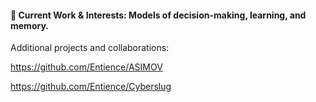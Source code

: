 
#### 🐙 Current Work & Interests: Models of decision-making, learning, and memory.
Additional projects and collaborations:

https://github.com/Entience/ASIMOV

https://github.com/Entience/Cyberslug

<!--
**KatyaGribkova/KatyaGribkova** is a ✨ _special_ ✨ repository because its `README.md` (this file) appears on your GitHub profile.

Here are some ideas to get you started:
### Hi there 👋
- 🔭 I’m currently working on ...
- 🌱 I’m currently learning ...
- 👯 I’m looking to collaborate on ...
- 🤔 I’m looking for help with ...
- 💬 Ask me about ...
- 📫 How to reach me: ...
- 😄 Pronouns: ...
- ⚡ Fun fact: ...
-->
